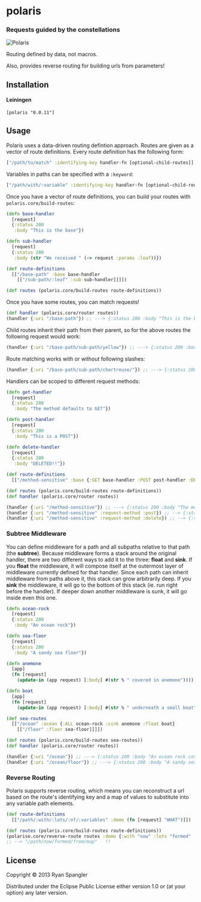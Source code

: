 # polaris

### Requests guided by the constellations

![Polaris](http://upload.wikimedia.org/wikipedia/commons/thumb/3/31/Night_Photography.jpg/960px-Night_Photography.jpg)

Routing defined by data, not macros.

Also, provides reverse routing for building urls from parameters!

## Installation

#### Leiningen

    [polaris "0.0.11"]

## Usage

Polaris uses a data-driven routing defintion approach.  Routes are given as a
vector of route definitions.  Every route definition has the following form:

```clj
["/path/to/match" :identifying-key handler-fn [optional-child-routes]]
```

Variables in paths can be specified with a `:keyword`:

```clj
["/path/with/:variable" :identifying-key handler-fn [optional-child-routes]]
```

Once you have a vector of route definitions, you can build your routes with `polaris.core/build-routes`:

```clj
(defn base-handler
  [request]
  {:status 200
   :body "This is the base"})

(defn sub-handler
  [request]
  {:status 200
   :body (str "We received " (-> request :params :leaf))})

(def route-definitions
  [["/base-path" :base base-handler
    [["/sub-path/:leaf" :sub sub-handler]]]])

(def routes (polaris.core/build-routes route-definitions))
```

Once you have some routes, you can match requests!

```clj
(def handler (polaris.core/router routes))
(handler {:uri "/base-path"}) ;; ---> {:status 200 :body "This is the base"}
```

Child routes inherit their path from their parent, so for the above routes the
following request would work:

```clj
(handler {:uri "/base-path/sub-path/yellow"}) ;; ---> {:status 200 :body "We received yellow"}
```

Route matching works with or without following slashes:

```clj
(handler {:uri "/base-path/sub-path/chartreuse/"}) ;; ---> {:status 200 :body "We received chartreuse"}
```

Handlers can be scoped to different request methods:

```clj
(defn get-handler
  [request]
  {:status 200
   :body "The method defaults to GET"})

(defn post-handler
  [request]
  {:status 200
   :body "This is a POST"})

(defn delete-handler
  [request]
  {:status 200
   :body "DELETED!!"})

(def route-definitions
  [["/method-sensitive" :base {:GET base-handler :POST post-handler :DELETE delete-handler}]])

(def routes (polaris.core/build-routes route-definitions))
(def handler (polaris.core/router routes))

(handler {:uri "/method-sensitive"}) ;; ---> {:status 200 :body "The method defaults to GET"}
(handler {:uri "/method-sensitive" :request-method :post}) ;; --> {:status 200 :body "This is a POST"}
(handler {:uri "/method-sensitive" :request-method :delete}) ;; --> {:status 200 :body "DELETED!!"}
```

### Subtree Middleware

You can define middleware for a path and all subpaths relative to that path (the **subtree**).  Because middleware forms a stack around the original handler, there are two different ways to add it to the three:  **float** and **sink**.  If you **float** the middleware, it will compose itself at the outermost layer of middleware currently defined for that handler.  Since each path can inherit middleware from paths above it, this stack can grow arbitrarily deep.  If you **sink** the middleware, it will go to the bottom of this stack (ie. run right before the handler).  If deeper down another middleware is sunk, it will go inside even this one.  

```clj
(defn ocean-rock
  [request]
  {:status 200
   :body "An ocean rock"})

(defn sea-floor
  [request]
  {:status 200
   :body "A sandy sea floor"})

(defn anemone
  [app]
  (fn [request]
    (update-in (app request) [:body] #(str % " covered in anemone"))))

(defn boat
  [app]
  (fn [request]
    (update-in (app request) [:body] #(str % " underneath a small boat"))))

(def sea-routes
  [["/ocean" :ocean {:ALL ocean-rock :sink anemone :float boat}
    [["/floor" :floor sea-floor]]]])

(def routes (polaris.core/build-routes sea-routes))
(def handler (polaris.core/router routes))

(handler {:uri "/ocean"}) ;; ---> {:status 200 :body "An ocean rock covered in anemone underneath a small boat"}
(handler {:uri "/ocean/floor"}) ;; ---> {:status 200 :body "A sandy sea floor covered in anemone underneath a small boat"}
```

### Reverse Routing

Polaris supports reverse routing, which means you can reconstruct a url based on
the route's identifying key and a map of values to substitute into any variable
path elements.

```clj
(def route-definitions
  [["/path/:with/:lots/:of/:variables" :demo (fn [request] "WHAT")]])

(def routes (polaris.core/build-routes route-definitions))
(polarise.core/reverse-route routes :demo {:with "now" :lots "formed" :of "from" :variables "map"})
;; --> "/path/now/formed/from/map"   !!
```

## License

Copyright © 2013 Ryan Spangler

Distributed under the Eclipse Public License either version 1.0 or (at
your option) any later version.

